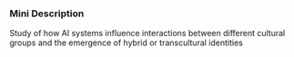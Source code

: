 ### Mini Description

Study of how AI systems influence interactions between different cultural groups and the emergence of hybrid or transcultural identities
